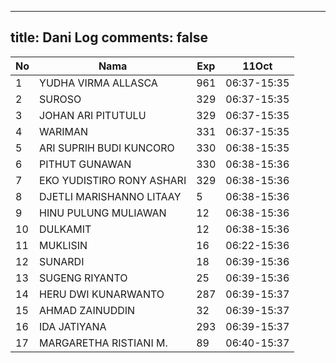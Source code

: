 
---
title: Dani Log
comments: false
---

| No | Nama | Exp | 11Oct |
|-----|-----|-----|-----|
| 1 | YUDHA VIRMA ALLASCA  | 961 | 06:37-15:35 |
| 2 | SUROSO  | 329 | 06:37-15:35 |
| 3 | JOHAN ARI PITUTULU  | 329 | 06:37-15:35 |
| 4 | WARIMAN  | 331 | 06:37-15:35 |
| 5 | ARI SUPRIH BUDI KUNCORO  | 330 | 06:38-15:35 |
| 6 | PITHUT GUNAWAN  | 330 | 06:38-15:36 |
| 7 | EKO YUDISTIRO RONY ASHARI  | 329 | 06:38-15:36 |
| 8 | DJETLI MARISHANNO LITAAY  | 5 | 06:38-15:36 |
| 9 | HINU PULUNG MULIAWAN  | 12 | 06:38-15:36 |
| 10 | DULKAMIT  | 12 | 06:38-15:36 |
| 11 | MUKLISIN  | 16 | 06:22-15:36 |
| 12 | SUNARDI  | 18 | 06:39-15:36 |
| 13 | SUGENG RIYANTO  | 25 | 06:39-15:36 |
| 14 | HERU DWI KUNARWANTO  | 287 | 06:39-15:37 |
| 15 | AHMAD ZAINUDDIN  | 32 | 06:39-15:37 |
| 16 | IDA JATIYANA  | 293 | 06:39-15:37 |
| 17 | MARGARETHA RISTIANI M.  | 89 | 06:40-15:37 |
